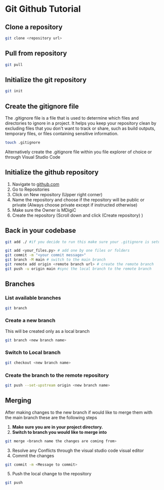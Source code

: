 
# Git Github Tutorial

## Clone a repository
```bash 
git clone <repository url>
```

## Pull from repository
```bash 
git pull
```

## Initialize the git repository
```bash
git init
```
## Create the gitignore file
The .gitignore file is a file that is used to determine which files and directories to ignore in a project. It helps you keep your repository clean by excluding files that you don't want to track or share, such as build outputs, temporary files, or files containing sensitive information.

```bash
touch .gitignore
```
Alternatively create the .gitignore file within you file explorer of choice or through Visual Studio Code

## Initialize the github repository

1. Navigate to [github.com](https://github.com/MDigiC)
2. Go to Repositories
3. Click on New repository (Upper right corner)
4. Name the repository and choose if the repository will be public or private (Always choose private except if instructed otherwise)
5. Make sure the Owner is MDigiC
6. Create the repository (Scroll down and click (Create repository) )

## Back in your codebase

```bash
git add ./ #if you decide to run this make sure your .gitignore is setup correctly
```

```bash 
git add <your_files.py> # add one by one files or folders
git commit -m "<your commit message>"
git branch -M main # switch to the main branch
git remote add origin <remote branch url> # create the remote branch
git push -u origin main #sync the local branch to the remote branch
```

## Branches
### List available branches
```bash
git branch
```
### Create a new branch
This will be created only as a local branch
```bash
git branch <new branch name>
```
### Switch to Local branch
```bash
git checkout <new branch name>
```
### Create the branch to the remote repository
```bash
git push --set-upstream origin <new branch name>
```

## Merging

After making changes to the new branch if would like to merge them with the main branch these are the following steps

1. **Make sure you are in your project directory.**
2. **Switch to branch you would like to merge into**
 ```bash 
git merge <branch name the changes are coming from>
```
3. Resolve any Conflicts through the visual studio code visual editor
4. Commit the changes
```bash
git commit -m <Message to commit>
```
5. Push the local change to the repository
```bash
git push
```
